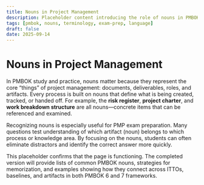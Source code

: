 ```yaml
---
title: Nouns in Project Management
description: Placeholder content introducing the role of nouns in PMBOK terminology and study
tags: [pmbok, nouns, terminology, exam-prep, language]
draft: false
date: 2025-09-14
---
```


# Nouns in Project Management

In PMBOK study and practice, nouns matter because they represent the core “things” of project management: documents, deliverables, roles, and artifacts. Every process is built on nouns that define what is being created, tracked, or handed off. For example, the **risk register**, **project charter**, and **work breakdown structure** are all nouns—concrete items that can be referenced and examined.  

Recognizing nouns is especially useful for PMP exam preparation. Many questions test understanding of which artifact (noun) belongs to which process or knowledge area. By focusing on the nouns, students can often eliminate distractors and identify the correct answer more quickly.  

This placeholder confirms that the page is functioning. The completed version will provide lists of common PMBOK nouns, strategies for memorization, and examples showing how they connect across ITTOs, baselines, and artifacts in both PMBOK 6 and 7 frameworks.
